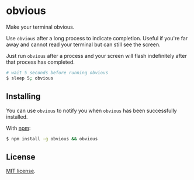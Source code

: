 # obvious

Make your terminal obvious.

Use `obvious` after a long process to indicate completion. Useful if you're far away and cannot read your terminal but can still see the screen.

Just run `obvious` after a process and your screen will flash indefinitely after that process has completed.

```sh
# wait 5 seconds before running obvious
$ sleep 5; obvious
```

## Installing

You can use `obvious` to notify you when `obvious` has been successfully installed.

With [npm](http://npmjs.org/):

```sh
$ npm install -g obvious && obvious
```

## License

[MIT license](LICENSE).